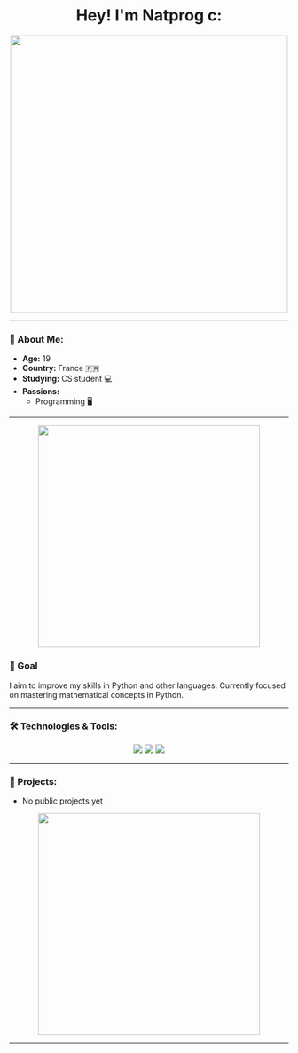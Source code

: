 <h1 align="center"> Hey! I'm Natprog c: </h1>

<!-- Remplace ce GIF par un autre si tu veux un autre thème -->
<p align="center">
  <img src="https://i.pinimg.com/originals/68/f3/b3/68f3b332bcc79b25a3bea981a7d86eee.gif" width="500"/>
</p>

---

### 👤 About Me:
- **Age:** 19
- **Country:** France 🇫🇷
- **Studying:** CS student 💻 
- **Passions:** 
  - Programming 🖥️

---

<!-- Remplace ce GIF par un autre GIF en rapport avec la programmation ou tes centres d'intérêt -->
<p align="center">
  <img src="https://media.giphy.com/media/L1R1tvI9svkIWwpVYr/giphy.gif" width="400"/>
</p>

### 🎯 Goal
I aim to improve my skills in Python and other languages. Currently focused on mastering mathematical concepts in Python. 

---

### 🛠️ Technologies & Tools:
<p align="center">
  <img src="https://img.shields.io/badge/Code-Python-informational?style=flat&logo=python&logoColor=white&color=2bbc8a"/>
  <img src="https://img.shields.io/badge/Tools-Git-informational?style=flat&logo=git&logoColor=white&color=2bbc8a"/>
  <img src="https://img.shields.io/badge/Editor-VSCode-informational?style=flat&logo=visual-studio-code&logoColor=white&color=2bbc8a"/>
</p>




---


### 🚀 Projects:
- No public projects yet

<!-- Remplace ce GIF par un autre qui correspond à ton style ou à tes projets -->
<p align="center">
  <img src="https://media1.giphy.com/media/26ueYXr2bONg1Y8ms/giphy.gif?cid=6c09b9520hbhj5dyl32gq1x9woo4g3ade0en7fth2m3mqfxg&ep=v1_internal_gif_by_id&rid=giphy.gif&ct=g" width="400"/>
</p>

---
